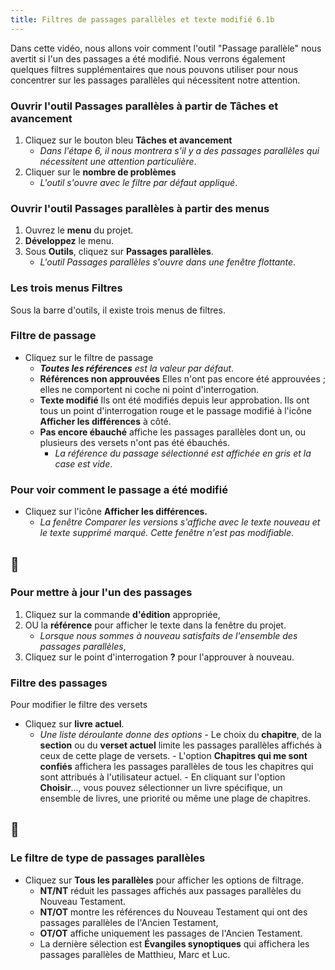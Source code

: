 ```yaml
---
title: Filtres de passages parallèles et texte modifié 6.1b 
---
```

Dans cette vidéo, nous allons voir comment l'outil "Passage parallèle" nous avertit si l'un des passages a été modifié. Nous verrons également quelques filtres supplémentaires que nous pouvons utiliser pour nous concentrer sur les passages parallèles qui nécessitent notre attention.

### Ouvrir l'outil Passages parallèles à partir de Tâches et avancement

1.  Cliquez sur le bouton bleu **Tâches et avancement**
     -  *Dans l'étape 6, il nous montrera s'il y a des passages parallèles qui nécessitent une attention particulière*.
1.  Cliquer sur le **nombre de problèmes**
     -  *L'outil s'ouvre avec le filtre par défaut appliqué*.

### Ouvrir l'outil Passages parallèles à partir des menus

1.  Ouvrez le **menu** du projet.
1.  **Développez** le menu.
1.  Sous **Outils**, cliquez sur **Passages parallèles**.
     -  *L'outil Passages parallèles s'ouvre dans une fenêtre flottante*.

### Les trois menus Filtres

Sous la barre d'outils, il existe trois menus de filtres.

### Filtre de passage

-  Cliquez sur le filtre de passage
   -  ***Toutes les références** est la valeur par défaut*.
   - **Références non approuvées**  Elles n'ont pas encore été approuvées ; elles ne comportent ni coche ni point d'interrogation.
   - **Texte modifié** Ils ont été modifiés depuis leur approbation. Ils ont tous un point d'interrogation rouge et le passage modifié à l'icône **Afficher les différences** à côté.
   -  **Pas encore ébauché**    affiche les passages parallèles dont un, ou plusieurs des versets n'ont pas été ébauchés.
      - *La référence du passage sélectionné est affichée en gris et la case est vide*.

### Pour voir comment le passage a été modifié

-  Cliquez sur l'icône **Afficher les différences.**
     -  *La fenêtre Comparer les versions s'affiche avec le texte nouveau et le texte supprimé marqué. Cette fenêtre n'est pas modifiable*.


## :page_facing_up:

### Pour mettre à jour l'un des passages

1.  Cliquez sur la commande **d'édition** appropriée,
1.  OU la **référence** pour afficher le texte dans la fenêtre du projet.
     -  *Lorsque nous sommes à nouveau satisfaits de l'ensemble des passages parallèles*,
1.  Cliquez sur le point d'interrogation **?** pour l'approuver à nouveau.

### Filtre des passages

Pour modifier le filtre des versets

-  Cliquez sur **livre actuel**.
     -  *Une liste déroulante donne des options*
       -  Le choix du **chapitre**, de la **section** ou du **verset actuel** limite les passages parallèles affichés à ceux de cette plage de versets.
       -  L'option **Chapitres qui me sont confiés** affichera les passages parallèles de tous les chapitres qui sont attribués à l'utilisateur actuel.
       -  En cliquant sur l'option **Choisir**…, vous pouvez sélectionner un livre spécifique, un ensemble de livres, une priorité ou même une plage de chapitres.



## :page_facing_up:

### Le filtre de type de passages parallèles

-  Cliquez sur **Tous les parallèles** pour afficher les options de filtrage.
    -  **NT/NT** réduit les passages affichés aux passages parallèles du Nouveau Testament.
    -  **NT/OT** montre les références du Nouveau Testament qui ont des passages parallèles de l'Ancien Testament,
    -  **OT/OT** affiche uniquement les passages de l'Ancien Testament.
    -  La dernière sélection est **Évangiles synoptiques** qui affichera les passages parallèles de Matthieu, Marc et Luc.
